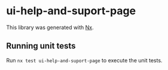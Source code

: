 # ui-help-and-suport-page

This library was generated with [Nx](https://nx.dev).

## Running unit tests

Run `nx test ui-help-and-suport-page` to execute the unit tests.
